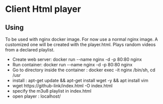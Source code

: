 
# Client Html player

## Using

To be used with nginx docker image.
For now use a normal nginx image. A customized one will be created with the player.html.
Plays random videos from a declared playlist. 

 * Create web server:   docker run --name nginx -d -p 80:80 nginx
 * Run container:   docker run --name nginx -d -p 80:80 nginx
 * Go to directory inside the container : docker exec -it nginx /bin/sh, cd /usr
 * install :  apt-get update && apt-get install wget -y && apt install vim
 * wget https://github-link/index.html -O index.html
 * specify the m3u8 playlist in index.html 
 * open player : localhost/
